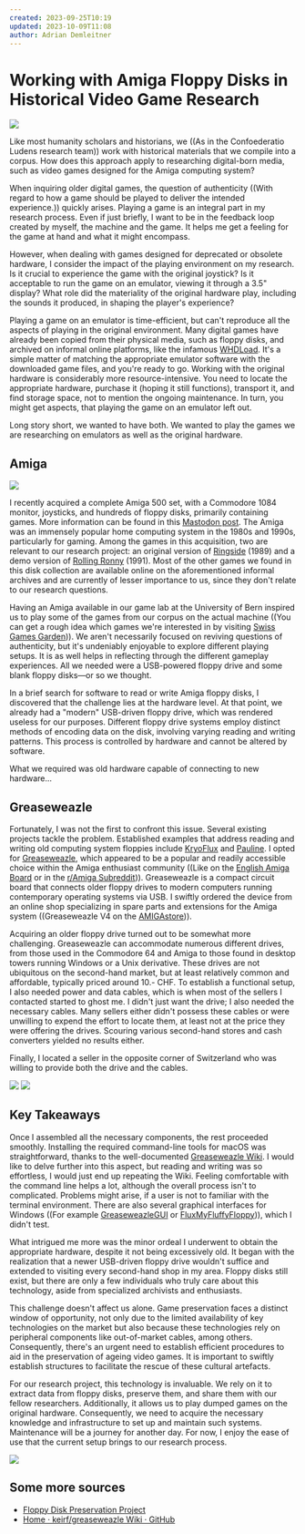 ```yaml
---
created: 2023-09-25T10:19
updated: 2023-10-09T11:08
author: Adrian Demleitner
---
```

# Working with Amiga Floppy Disks in Historical Video Game Research
![](assets/IMG_3130.jpeg)

Like most humanity scholars and historians, we ((As in the Confoederatio Ludens research team)) work with historical materials that we compile into a corpus. How does this approach apply to researching digital-born media, such as video games designed for the Amiga computing system?

When inquiring older digital games, the question of authenticity ((With regard to how a game should be played to deliver the intended experience.)) quickly arises. Playing a game is an integral part in my research process. Even if just briefly, I want to be in the feedback loop created by myself, the machine and the game. It helps me get a feeling for the game at hand and what it might encompass.

However, when dealing with games designed for deprecated or obsolete hardware, I consider the impact of the playing environment on my research. Is it crucial to experience the game with the original joystick? Is it acceptable to run the game on an emulator, viewing it through a 3.5" display? What role did the materiality of the original hardware play, including the sounds it produced, in shaping the player's experience?

Playing a game on an emulator is time-efficient, but can't reproduce all the aspects of playing in the original environment. Many digital games have already been copied from their physical media, such as floppy disks, and archived on informal online platforms, like the infamous [WHDLoad](https://www.whdload.de). It's a simple matter of matching the appropriate emulator software with the downloaded game files, and you're ready to go. Working with the original hardware is considerably more resource-intensive. You need to locate the appropriate hardware, purchase it (hoping it still functions), transport it, and find storage space, not to mention the ongoing maintenance. In turn, you might get aspects, that playing the game on an emulator left out.

Long story short, we wanted to have both. We wanted to play the games we are researching on emulators as well as the original hardware.

## Amiga
![](assets/3d1b69ca7022aec4.jpeg)

I recently acquired a complete Amiga 500 set, with a Commodore 1084 monitor, joysticks, and hundreds of floppy disks, primarily containing games. More information can be found in this [Mastodon post](https://hcommons.social/@thgie@post.lurk.org/110899431776662399). The Amiga was an immensely popular home computing system in the 1980s and 1990s, particularly for gaming. Among the games in this acquisition, two are relevant to our research project: an original version of [Ringside](https://swissgames.garden/games/ringside) (1989) and a demo version of [Rolling Ronny](https://swissgames.garden/games/rolling-ronny) (1991). Most of the other games we found in this disk collection are available online on the aforementioned informal archives and are currently of lesser importance to us, since they don't relate to our research questions.

Having an Amiga available in our game lab at the University of Bern inspired us to play some of the games from our corpus on the actual machine ((You can get a rough idea which games we're interested in by visiting [Swiss Games Garden](https://swissgames.garden/?release_year_range[end]=2000))). We aren't necessarily focused on reviving questions of authenticity, but it's undeniably enjoyable to explore different playing setups. It is as well helps in reflecting through the different gameplay experiences. All we needed were a USB-powered floppy drive and some blank floppy disks—or so we thought.

In a brief search for software to read or write Amiga floppy disks, I discovered that the challenge lies at the hardware level. At that point, we already had a "modern" USB-driven floppy drive, which was rendered useless for our purposes. Different floppy drive systems employ distinct methods of encoding data on the disk, involving varying reading and writing patterns. This process is controlled by hardware and cannot be altered by software.

What we required was old hardware capable of connecting to new hardware...

## Greaseweazle
Fortunately, I was not the first to confront this issue. Several existing projects tackle the problem. Established examples that address reading and writing old computing system floppies include [KryoFlux](https://en.wikipedia.org/wiki/KryoFlux) and [Pauline](https://wernli.pages.in2p3.fr/pauline-doc/en/). I opted for [Greaseweazle](https://github.com/keirf/greaseweazle), which appeared to be a popular and readily accessible choice within the Amiga enthusiast community ((Like on the [English Amiga Board](https://eab.abime.net/search.php?searchid=27635744) or in the [r/Amiga Subreddit](https://www.reddit.com/r/amiga/search/?q=greaseweazle))). Greaseweazle is a compact circuit board that connects older floppy drives to modern computers running contemporary operating systems via USB. I swiftly ordered the device from an online shop specializing in spare parts and extensions for the Amiga system ((Greaseweazle V4 on the [AMIGAstore](https://amigastore.eu/en/894-greaseweazle-v4.html))).

Acquiring an older floppy drive turned out to be somewhat more challenging. Greaseweazle can accommodate numerous different drives, from those used in the Commodore 64 and Amiga to those found in desktop towers running Windows or a Unix derivative. These drives are not ubiquitous on the second-hand market, but at least relatively common and affordable, typically priced around 10.- CHF. To establish a functional setup, I also needed power and data cables, which is when most of the sellers I contacted started to ghost me. I didn't just want the drive; I also needed the necessary cables. Many sellers either didn't possess these cables or were unwilling to expend the effort to locate them, at least not at the price they were offering the drives. Scouring various second-hand stores and cash converters yielded no results either.

Finally, I located a seller in the opposite corner of Switzerland who was willing to provide both the drive and the cables.

![](assets/IMG_3129.jpeg)
![](assets/IMG_3132.jpeg)

## Key Takeaways
Once I assembled all the necessary components, the rest proceeded smoothly. Installing the required command-line tools for macOS was straightforward, thanks to the well-documented [Greaseweazle Wiki](https://github.com/keirf/greaseweazle/wiki). I would like to delve further into this aspect, but reading and writing was so effortless, I would just end up repeating the Wiki. Feeling comfortable with the command line helps a lot, although the overall process isn't to complicated. Problems might arise, if a user is not to familiar with the terminal environment. There are also several graphical interfaces for Windows ((For example [GreaseweazleGUI](https://desertsagesolutions.com/greaseweazlegui/) or [FluxMyFluffyFloppy](https://github.com/FrankieTheFluff/FluxMyFluffyFloppy))), which I didn't test.

What intrigued me more was the minor ordeal I underwent to obtain the appropriate hardware, despite it not being excessively old. It began with the realization that a newer USB-driven floppy drive wouldn't suffice and extended to visiting every second-hand shop in my area. Floppy disks still exist, but there are only a few individuals who truly care about this technology, aside from specialized archivists and enthusiasts.

This challenge doesn't affect us alone. Game preservation faces a distinct window of opportunity, not only due to the limited availability of key technologies on the market but also because these technologies rely on peripheral components like out-of-market cables, among others. Consequently, there's an urgent need to establish efficient procedures to aid in the preservation of ageing video games. It is important to swiftly establish structures to facilitate the rescue of these cultural artefacts.

For our research project, this technology is invaluable. We rely on it to extract data from floppy disks, preserve them, and share them with our fellow researchers. Additionally, it allows us to play dumped games on the original hardware. Consequently, we need to acquire the necessary knowledge and infrastructure to set up and maintain such systems. Maintenance will be a journey for another day. For now, I enjoy the ease of use that the current setup brings to our research process.

![](assets/IMG_3144.jpeg)

## Some more sources
- [Floppy Disk Preservation Project](https://diskpreservation.com/dp.php?pg=floppyhow)
- [Home · keirf/greaseweazle Wiki · GitHub](https://github.com/keirf/greaseweazle/wiki/)